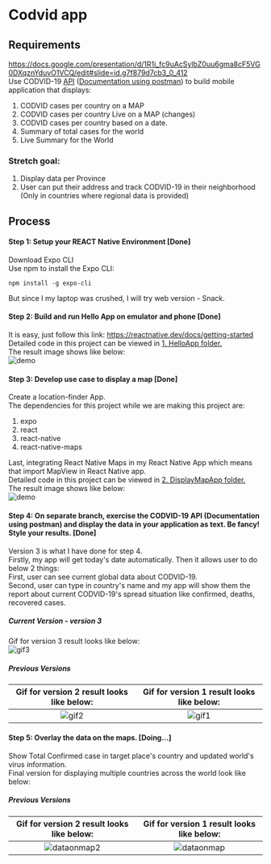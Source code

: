 # Codvid app     


## Requirements   
https://docs.google.com/presentation/d/1R1i_fc9uAcSylbZ0uu6gma8cF5VG0DXqznYduvO1VCQ/edit#slide=id.g7f879d7cb3_0_412    
Use CODVID-19 [API](https://covid19api.com/) ([Documentation using postman](https://documenter.getpostman.com/view/10808728/SzS8rjbc?version=latest)) to build mobile application that displays:     
1. CODVID cases per country on a MAP   
2. CODVID cases per country Live on a MAP (changes)   
3. CODVID cases per country based on a date.   
4. Summary of total cases for the world   
5. Live Summary for the World    

### Stretch goal:
1. Display data per Province
2. User can put their address and track CODVID-19 in their neighborhood (Only in countries where regional data is provided) 
   

## Process    
#### Step 1:  Setup your REACT Native Environment [Done]        
Download Expo CLI     
Use npm to install the Expo CLI:    
```
npm install -g expo-cli
```
But since I my laptop was crushed, I will try web version - Snack.      

#### Step 2: Build and run Hello App on emulator and phone [Done]      
It is easy, just follow this link: https://reactnative.dev/docs/getting-started    
Detailed code in this project can be viewed in [1. HelloApp folder.](https://github.com/BUEC500C1/codvid-app-zhou-1/tree/master/1.%20HelloApp)     
The result image shows like below:    
![demo](/img/hello.PNG)    

#### Step 3:  Develop use case to display a map [Done]     
Create a location-finder App.      
The dependencies for this project while we are making this project are:     
1. expo        
2. react       
3. react-native       
4. react-native-maps     

Last, integrating React Native Maps in my React Native App which means that import MapView in React Native app.     
Detailed code in this project can be viewed in [2. DisplayMapApp folder.](https://github.com/BUEC500C1/codvid-app-zhou-1/tree/master/2.%20DisplayMapApp)     
The result image shows like below:    
![demo](/img/mapDisplay.PNG)       


#### Step 4:  On separate branch, exercise the CODVID-19 API (Documentation using postman) and display the data in your application as text.  Be fancy!  Style your results. [Done]      
Version 3 is what I have done for step 4.     
Firstly, my app will get today's date automatically. Then it allows user to do below 2 things:        
First, user can see current global data about CODVID-19.      
Second, user can type in country's name and my app will show them the report about current CODVID-19's spread situation like confirmed, deaths, recovered cases.   

##### Current Version - version 3     
Gif for version 3 result looks like below:    
![gif3](/img/COVID19-APP_version3.gif)  

##### Previous Versions 
Gif for version 2 result looks like below:    |    Gif for version 1 result looks like below:   
:-------------------------:|:-------------------------:
![gif2](/img/COVID19-APP_version2.gif)    |    ![gif1](/img/COVID19-APP_version1.gif)    


#### Step 5:  Overlay the data on the maps. [Doing...]        
Show Total Confirmed case in target place's country and updated world's virus information.      
Final version for displaying multiple countries across the world look like below:      


##### Previous Versions
Gif for version 2 result looks like below:    |    Gif for version 1 result looks like below:   
:-------------------------:|:-------------------------:
![dataonmap2](/img/mapDisplay2.gif)      |    ![dataonmap](/img/textOnMap.PNG)   
   







